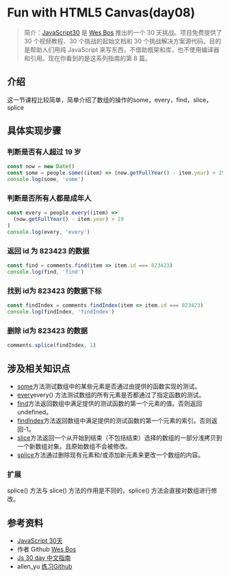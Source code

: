 # Fun with HTML5 Canvas(day08)
> 简介：[JavaScript30](https://javascript30.com) 是 [Wes Bos](https://github.com/wesbos) 推出的一个 30 天挑战。项目免费提供了 30 个视频教程、30 个挑战的起始文档和 30 个挑战解决方案源代码。目的是帮助人们用纯 JavaScript 来写东西，不借助框架和库，也不使用编译器和引用。现在你看到的是这系列指南的第 8 篇。

## 介绍
这一节课程比较简单，简单介绍了数组的操作的some，every，find，slice，splice
## 具体实现步骤
### 判断是否有人超过 19 岁
```js
const now = new Date()
const some = people.some((item) => (now.getFullYear() - item.year) > 19)
console.log(some, 'some')
```
### 判断是否所有人都是成年人
```js
const every = people.every((item) =>
  (now.getFullYear() - item.year) > 19
)
console.log(every, 'every')
```
### 返回 id 为 823423 的数据
```js
const find = comments.find(item => item.id === 823423)
console.log(find, 'find')
```
### 找到 id为 823423 的数据下标
```js
const findIndex = comments.findIndex(item => item.id === 823423)
console.log(findIndex, 'findIndex')
```
### 删除 id为 823423 的数据
```js
comments.splice(findIndex, 1)
```
## 涉及相关知识点
* [some](https://developer.mozilla.org/zh-CN/docs/Web/JavaScript/Reference/Global_Objects/Array/some)方法测试数组中的某些元素是否通过由提供的函数实现的测试。
* [every](https://developer.mozilla.org/zh-CN/docs/Web/JavaScript/Reference/Global_Objects/Array/every)every() 方法测试数组的所有元素是否都通过了指定函数的测试。
* [find](https://developer.mozilla.org/zh-CN/docs/Web/JavaScript/Reference/Global_Objects/Array/find)方法返回数组中满足提供的测试函数的第一个元素的值。否则返回 undefined。
* [findIndex](https://developer.mozilla.org/zh-CN/docs/Web/JavaScript/Reference/Global_Objects/Array/findIndex)方法返回数组中满足提供的测试函数的第一个元素的索引。否则返回-1。
* [slice](https://developer.mozilla.org/zh-CN/docs/Web/JavaScript/Reference/Global_Objects/Array/slice)方法返回一个从开始到结束（不包括结束）选择的数组的一部分浅拷贝到一个新数组对象。且原始数组不会被修改。
* [splice](https://developer.mozilla.org/zh-CN/docs/Web/JavaScript/Reference/Global_Objects/Array/splice)方法通过删除现有元素和/或添加新元素来更改一个数组的内容。
### 扩展
splice() 方法与 slice() 方法的作用是不同的，splice() 方法会直接对数组进行修改。

## 参考资料
* [JavaScript 30天](https://javascript30.com/)
* 作者 Github [Wes Bos](https://github.com/wesbos)
* [Js 30 day 中文指南](https://github.com/soyaine/JavaScript30)
* allen_yu [练习Github](https://github.com/shunnien/JavaScript30day)